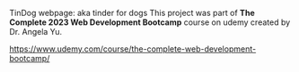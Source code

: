 TinDog webpage: aka tinder for dogs
This project was part of **The Complete 2023 Web Development Bootcamp** course on udemy created by Dr. Angela Yu. 

https://www.udemy.com/course/the-complete-web-development-bootcamp/
